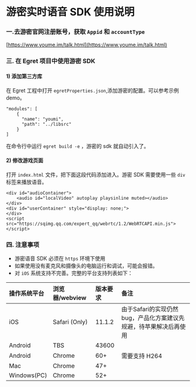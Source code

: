 # 游密实时语音 SDK 使用说明
### 一.去游密官网注册账号，获取 `Appid` 和 `accountType `
[https://www.youme.im/talk.html](https://www.youme.im/talk.html)



### 三. 在 Egret 项目中使用游密 SDK
#### 1) 添加第三方库
在 Egret 工程中打开 `egretProperties.json`,添加游密的配置。可以参考示例 demo。

```
"modules": [
    {
      "name": "youmi",
      "path": "../libsrc"
    }
]
```

在命令行中运行 `egret build -e` ，游密的 sdk 就自动引入了。

#### 2) 修改游戏页面
打开 `index.html` 文件，把下面这段代码添加进入。游密 SDK 需要使用一些 `div` 标签来播放语音。

```
<div id="audioContainer">
    <audio id="localVideo" autoplay playsinline muted></audio>
</div>
<div id="userContainer" style="display: none;">
</div>
<script src="https://sqimg.qq.com/expert_qq/webrtc/1.2/WebRTCAPI.min.js"></script>
```


### 四. 注意事项
* 游密语音 SDK 必须在 `https` 环境下使用
* 如果使用没有麦克风和摄像头的电脑运行和调试，可能会报错。
* 对 `iOS` 系统支持不完善。完整的平台支持列表如下：

| 操作系统平台 | 浏览器/webview | 版本要求 | 备注 |
| :---------- | :------------ | :------- | :--- |
| iOS | Safari (Only) | 11.1.2 | 由于Safari的实现仍然bug，产品化方案建议先规避，待苹果解决后再使用 |
| Android | TBS | 43600 |
| Android | Chrome | 60+ | 需要支持 H264 |
| Mac | Chrome | 47+ |
| Windows(PC) | Chrome | 52+ |


